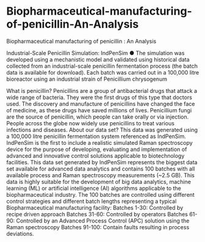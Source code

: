 # Biopharmaceutical-manufacturing-of-penicillin-An-Analysis

Biopharmaceutical manufacturing of penicillin : An Analysis

Industrial-Scale Penicillin Simulation: IndPenSim
● The simulation was developed using a mechanistic model and validated using
historical data collected from an industrial-scale penicillin fermentation process
(the batch data is available for download). Each batch was carried out in a
100,000 litre bioreactor using an industrial strain of Penicillium chrysogenum

What is penicillin?
Penicillins are a group of antibacterial drugs that attack a wide range of bacteria. They
were the first drugs of this type that doctors used. The discovery and manufacture of
penicillins have changed the face of medicine, as these drugs have saved millions of
lives.
Penicillium fungi are the source of penicillin, which people can take orally or via
injection.
People across the globe now widely use penicillins to treat various infections and
diseases.
About our data set?
This data was generated using a 100,000 litre penicillin fermentation system referenced
as IndPenSim.
IndPenSim is the first to include a realistic simulated Raman spectroscopy device for
the purpose of developing, evaluating and implementation of advanced and innovative
control solutions applicable to biotechnology facilities. This data set generated by
IndPenSim represents the biggest data set available for advanced data analytics and
contains 100 batches with all available process and Raman spectroscopy
measurements (~2.5 GB). This data is highly suitable for the development of big data
analytics, machine learning (ML) or artificial intelligence (AI) algorithms applicable to the
biopharmaceutical industry. The 100 batches are controlled using different control
strategies and different batch lengths representing a typical Biopharmaceutical
manufacturing facility:
Batches 1-30: Controlled by recipe driven approach
Batches 31-60: Controlled by operators
Batches 61-90: Controlled by an Advanced Process Control (APC) solution using the
Raman spectroscopy
Batches 91-100: Contain faults resulting in process deviations.

